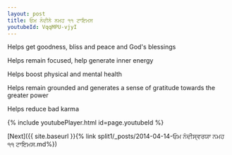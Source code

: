 ```yaml
---
layout: post
title: ਓਮ ਨੰਦੀਨੇ ਨਮਹ ੧੧ ਟਾਇਮਸ
youtubeId: VqqMPU-vjyI
---
```

 
 
Helps get goodness, bliss and peace and God's blessings
 
Helps remain focused, help generate inner energy 
 
Helps boost physical and mental health 
 
Helps remain grounded and generates a sense of gratitude towards the greater power 
 
Helps reduce bad karma
 
 
 
 


{% include youtubePlayer.html id=page.youtubeId %}
 
[Next]({{ site.baseurl }}{% link  split1/_posts/2014-04-14-ਓਮ ਨੰਦੀਸ੍ਵਰਯਾ ਨਮਹ ੧੧ ਟਾਇਮਸ.md%})
 
